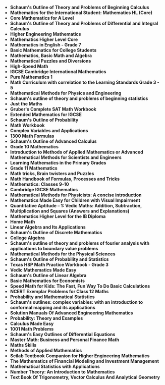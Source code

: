 <ul>

                             

 <li><b><a target="_blank" href="https://github.com/manjunath5496/Mathematics-Books/blob/master/mth(1).pdf" style="text-decoration:none;">Schaum's Outline of Theory and Problems of Beginning Calculus </a></b></li>

 <li><b><a target="_blank" href="https://github.com/manjunath5496/Mathematics-Books/blob/master/mth(2).pdf" style="text-decoration:none;">Mathematics for the International Student: Mathematics HL (Core)</a></b></li>

<li><b><a target="_blank" href="https://github.com/manjunath5496/Mathematics-Books/blob/master/mth(3).pdf" style="text-decoration:none;">Core Mathematics for A Level </a></b></li>
 <li><b><a target="_blank" href="https://github.com/manjunath5496/Mathematics-Books/blob/master/mth(4).pdf" style="text-decoration:none;">Schaum's Outline of Theory and Problems of Differential and Integral Calculus</a></b></li>                              
<li><b><a target="_blank" href="https://github.com/manjunath5496/Mathematics-Books/blob/master/mth(5).pdf" style="text-decoration:none;">Higher Engineering Mathematics</a></b></li>
<li><b><a target="_blank" href="https://github.com/manjunath5496/Mathematics-Books/blob/master/mth(6).pdf" style="text-decoration:none;">Mathematics Higher Level Core</a></b></li>
 <li><b><a target="_blank" href="https://github.com/manjunath5496/Mathematics-Books/blob/master/mth(7).pdf" style="text-decoration:none;">Mathematics in English - Grade 7</a></b></li>

 <li><b><a target="_blank" href="https://github.com/manjunath5496/Mathematics-Books/blob/master/mth(8).pdf" style="text-decoration:none;"> Basic Mathematics for College Students </a></b></li>
   <li><b><a target="_blank" href="https://github.com/manjunath5496/Mathematics-Books/blob/master/mth(9).pdf" style="text-decoration:none;">Mathematics, Basic Math and Algebra</a></b></li>                             
 <li><b><a target="_blank" href="https://github.com/manjunath5496/Mathematics-Books/blob/master/mth(10).pdf" style="text-decoration:none;">Mathematical Puzzles and Diversions </a></b></li>                              
<li><b><a target="_blank" href="https://github.com/manjunath5496/Mathematics-Books/blob/master/mth(11).pdf" style="text-decoration:none;">High-Speed Math </a></b></li>
<li><b><a target="_blank" href="https://github.com/manjunath5496/Mathematics-Books/blob/master/mth(12).pdf" style="text-decoration:none;">IGCSE Cambridge International Mathematics</a></b></li>
<li><b><a target="_blank" href="https://github.com/manjunath5496/Mathematics-Books/blob/master/mth(13).pdf" style="text-decoration:none;">Pure Mathematics 1</a></b></li>
                              
<li><b><a target="_blank" href="https://github.com/manjunath5496/Mathematics-Books/blob/master/mth(14).pdf" style="text-decoration:none;">Math Curriculum with correlation to the Learning Standards Grade 3 - 5</a></b></li>
<li><b><a target="_blank" href="https://github.com/manjunath5496/Mathematics-Books/blob/master/mth(15).pdf" style="text-decoration:none;">Mathematical Methods for Physics and Engineering</a></b></li>



<li><b><a target="_blank" href="https://github.com/manjunath5496/Mathematics-Books/blob/master/mth(16).pdf" style="text-decoration:none;">Schaum's outline of theory and problems of beginning statistics</a></b></li>
 
<li><b><a target="_blank" href="https://github.com/manjunath5496/Mathematics-Books/blob/master/mth(18).pdf" style="text-decoration:none;">Just the Maths</a></b></li> 
<li><b><a target="_blank" href="https://github.com/manjunath5496/Mathematics-Books/blob/master/mth(19).pdf" style="text-decoration:none;">Gruber's Complete SAT Math Workbook</a></b></li> 

<li><b><a target="_blank" href="https://github.com/manjunath5496/Mathematics-Books/blob/master/mth(20).pdf" style="text-decoration:none;">Extended Mathematics for IGCSE </a></b></li>

<li><b><a target="_blank" href="https://github.com/manjunath5496/Mathematics-Books/blob/master/mth(21).pdf" style="text-decoration:none;">Schaum's Outline of Probability</a></b></li>
<li><b><a target="_blank" href="https://github.com/manjunath5496/Mathematics-Books/blob/master/mth(22).pdf" style="text-decoration:none;">Math Workbook</a></b></li> 
 <li><b><a target="_blank" href="https://github.com/manjunath5496/Mathematics-Books/blob/master/mth(23).pdf" style="text-decoration:none;">Complex Variables and Applications</a></b></li> 
 

   <li><b><a target="_blank" href="https://github.com/manjunath5496/Mathematics-Books/blob/master/mth(24).pdf" style="text-decoration:none;">1300 Math Formulas</a></b></li>
 
   <li><b><a target="_blank" href="https://github.com/manjunath5496/Mathematics-Books/blob/master/mth(25).pdf" style="text-decoration:none;">Schaum's Outline of Advanced Calculus</a></b></li>                              
 <li><b><a target="_blank" href="https://github.com/manjunath5496/Mathematics-Books/blob/master/mth(26).pdf" style="text-decoration:none;">Grade 10 Mathematics</a></b></li>

   <li><b><a target="_blank" href="https://github.com/manjunath5496/Mathematics-Books/blob/master/mth(28).pdf" style="text-decoration:none;">Introduction to Methods of Applied Mathematics or Advanced Mathematical Methods for Scientists and Engineers </a></b></li>
 
   <li><b><a target="_blank" href="https://github.com/manjunath5496/Mathematics-Books/blob/master/mth(29).pdf" style="text-decoration:none;">Learning Mathematics in the Primary Grades </a></b></li>                              

  <li><b><a target="_blank" href="https://github.com/manjunath5496/Mathematics-Books/blob/master/mth(30).pdf" style="text-decoration:none;">Grade 11 Mathematics</a></b></li>
 
   <li><b><a target="_blank" href="https://github.com/manjunath5496/Mathematics-Books/blob/master/mth(31).pdf" style="text-decoration:none;">Math tricks, Brain twisters and Puzzles</a></b></li> 
    <li><b><a target="_blank" href="https://github.com/manjunath5496/Mathematics-Books/blob/master/mth(32).pdf" style="text-decoration:none;">Math Handbook of Formulas, Processes and Tricks</a></b></li> 

   <li><b><a target="_blank" href="https://github.com/manjunath5496/Mathematics-Books/blob/master/mth(33).pdf" style="text-decoration:none;">Mathematics: Classes 9-10</a></b></li>                              

  <li><b><a target="_blank" href="https://github.com/manjunath5496/Mathematics-Books/blob/master/mth(34).pdf" style="text-decoration:none;">Cambridge IGCSE Mathematics</a></b></li> 
 
  <li><b><a target="_blank" href="https://github.com/manjunath5496/Mathematics-Books/blob/master/mth(35).pdf" style="text-decoration:none;">Mathematical Methods for Physicists: A concise introduction</a></b></li> 
  <li><b><a target="_blank" href="https://github.com/manjunath5496/Mathematics-Books/blob/master/mth(36).pdf" style="text-decoration:none;">Mathematics Made Easy for Children with Visual Impairment</a></b></li> 
 
<li><b><a target="_blank" href="https://github.com/manjunath5496/Mathematics-Books/blob/master/mth(37).pdf" style="text-decoration:none;">Quantitative Aptitude – 1: Vedic Maths: Addition, Subtraction, Multiplication and Squares (Answers and Explanations)</a></b></li>
 <li><b><a target="_blank" href="https://github.com/manjunath5496/Mathematics-Books/blob/master/mth(38).pdf" style="text-decoration:none;">Mathematics Higher Level for the IB Diploma</a></b></li>
<li><b><a target="_blank" href="https://github.com/manjunath5496/Mathematics-Books/blob/master/mth(39).pdf" style="text-decoration:none;">Home Math</a></b></li>
 <li><b><a target="_blank" href="https://github.com/manjunath5496/Mathematics-Books/blob/master/mth(40).pdf" style="text-decoration:none;">Linear Algebra and Its Applications</a></b></li>                              
<li><b><a target="_blank" href="https://github.com/manjunath5496/Mathematics-Books/blob/master/mth(41).pdf" style="text-decoration:none;">Schaum's Outline of Discrete Mathematics </a></b></li>

  <li><b><a target="_blank" href="https://github.com/manjunath5496/Mathematics-Books/blob/master/mth(43).pdf" style="text-decoration:none;">College Algebra</a></b></li>
 <li><b><a target="_blank" href="https://github.com/manjunath5496/Mathematics-Books/blob/master/mth(44).pdf" style="text-decoration:none;">Schaum's outline of theory and problems of fourier analysis with applications to boundary value problems </a></b></li>
   <li><b><a target="_blank" href="https://github.com/manjunath5496/Mathematics-Books/blob/master/mth(45).pdf" style="text-decoration:none;">Mathematical Methods for the Physical Sciences</a></b></li>
                            
<li><b><a target="_blank" href="https://github.com/manjunath5496/Mathematics-Books/blob/master/mth(46).pdf" style="text-decoration:none;">Schaum's Outline of Probability and Statistics</a></b></li>

<li><b><a target="_blank" href="https://github.com/manjunath5496/Mathematics-Books/blob/master/mth(47).pdf" style="text-decoration:none;">Texas HSP Math Practice Workbook - Grade 3 </a></b></li>

<li><b><a target="_blank" href="https://github.com/manjunath5496/Mathematics-Books/blob/master/mth(48).pdf" style="text-decoration:none;">Vedic Mathematics Made Easy </a></b></li>
                              
<li><b><a target="_blank" href="https://github.com/manjunath5496/Mathematics-Books/blob/master/mth(49).pdf" style="text-decoration:none;">Schaum's Outline of Linear Algebra </a></b></li>
<li><b><a target="_blank" href="https://github.com/manjunath5496/Mathematics-Books/blob/master/mth(50).pdf" style="text-decoration:none;">Basic Mathematics for Economists </a></b></li>

   <li><b><a target="_blank" href="https://github.com/manjunath5496/Mathematics-Books/blob/master/mth(51).pdf" style="text-decoration:none;">Speed Math for Kids: The Fast, Fun Way To Do Basic Calculations </a></b></li>
                            
<li><b><a target="_blank" href="https://github.com/manjunath5496/Mathematics-Books/blob/master/mth(52).pdf" style="text-decoration:none;">NCERT Exemplar Problems for Class 12 Maths</a></b></li>

<li><b><a target="_blank" href="https://github.com/manjunath5496/Mathematics-Books/blob/master/mth(53).pdf" style="text-decoration:none;">Probability and Mathematical Statistics</a></b></li>

<li><b><a target="_blank" href="https://github.com/manjunath5496/Mathematics-Books/blob/master/mth(54).pdf" style="text-decoration:none;">Schaum's outlines: complex variables: with an introduction to conformal mapping and its applications </a></b></li>
                              
<li><b><a target="_blank" href="https://github.com/manjunath5496/Mathematics-Books/blob/master/mth(55).pdf" style="text-decoration:none;">Solution Manuals Of Advanced Engineering Mathematics</a></b></li>
<li><b><a target="_blank" href="https://github.com/manjunath5496/Mathematics-Books/blob/master/mth(56).pdf" style="text-decoration:none;">Probability: Theory and Examples </a></b></li>

<li><b><a target="_blank" href="https://github.com/manjunath5496/Mathematics-Books/blob/master/mth(58).pdf" style="text-decoration:none;">Calculus Made Easy</a></b></li>

<li><b><a target="_blank" href="https://github.com/manjunath5496/Mathematics-Books/blob/master/mth(59).pdf" style="text-decoration:none;">1001 Math Problems</a></b></li>
                              
<li><b><a target="_blank" href="https://github.com/manjunath5496/Mathematics-Books/blob/master/mth(60).pdf" style="text-decoration:none;">Schaum's Easy Outlines of Differential Equations</a></b></li>
<li><b><a target="_blank" href="https://github.com/manjunath5496/Mathematics-Books/blob/master/mth(61).pdf" style="text-decoration:none;">Master Math: Business and Personal Finance Math </a></b></li>
<li><b><a target="_blank" href="https://github.com/manjunath5496/Mathematics-Books/blob/master/mth(62).pdf" style="text-decoration:none;">Maths Skills </a></b></li>

<li><b><a target="_blank" href="https://github.com/manjunath5496/Mathematics-Books/blob/master/mth(64).pdf" style="text-decoration:none;">Methods of Applied Mathematics </a></b></li>
<li><b><a target="_blank" href="https://github.com/manjunath5496/Mathematics-Books/blob/master/mth(67).pdf" style="text-decoration:none;">Scilab Textbook Companion for Higher Engineering Mathematics </a></b></li>


<li><b><a target="_blank" href="https://github.com/manjunath5496/Mathematics-Books/blob/master/mth(57).pdf" style="text-decoration:none;">The Mathematics of Financial Modeling and Investment Management </a></b></li>
<li><b><a target="_blank" href="https://github.com/manjunath5496/Mathematics-Books/blob/master/mth(42).pdf" style="text-decoration:none;">Mathematical Statistics with Applications</a></b></li>

<li><b><a target="_blank" href="https://github.com/manjunath5496/Mathematics-Books/blob/master/mth(17).pdf" style="text-decoration:none;">Number Theory: An Introduction to Mathematics </a></b></li>
<li><b><a target="_blank" href="https://github.com/manjunath5496/Mathematics-Books/blob/master/mth(27).pdf" style="text-decoration:none;">Text Book Of Trigonometry, Vector Calculus And Analytical Geometry </a></b></li>





</ul>
